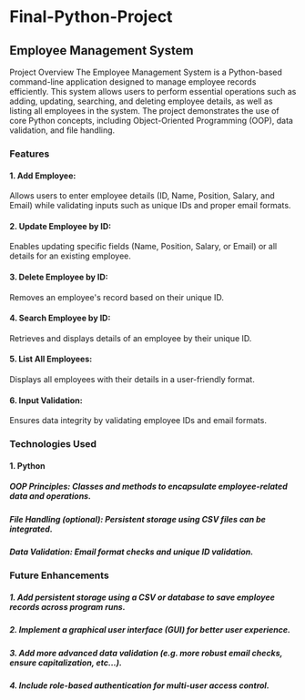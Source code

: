 # Final-Python-Project
## Employee Management System
Project Overview
The Employee Management System is a Python-based command-line application designed to manage employee records efficiently. This system allows users to perform essential operations such as adding, updating, searching, and deleting employee details, as well as listing all employees in the system. The project demonstrates the use of core Python concepts, including Object-Oriented Programming (OOP), data validation, and file handling.

### Features
#### 1. Add Employee:
  Allows users to enter employee details (ID, Name, Position, Salary, and Email) while validating inputs such as unique IDs and proper email formats.
#### 2. Update Employee by ID:
  Enables updating specific fields (Name, Position, Salary, or Email) or all details for an existing employee.
#### 3. Delete Employee by ID:
  Removes an employee's record based on their unique ID.
#### 4. Search Employee by ID:
  Retrieves and displays details of an employee by their unique ID.
#### 5. List All Employees:
  Displays all employees with their details in a user-friendly format.
#### 6. Input Validation:
  Ensures data integrity by validating employee IDs and email formats.
  
### Technologies Used
#### 1. Python
  ##### OOP Principles: Classes and methods to encapsulate employee-related data and operations.
  ##### File Handling (optional): Persistent storage using CSV files can be integrated.
  ##### Data Validation: Email format checks and unique ID validation.

### Future Enhancements
##### 1. Add persistent storage using a CSV or database to save employee records across program runs.
##### 2. Implement a graphical user interface (GUI) for better user experience.
##### 3. Add more advanced data validation (e.g. more robust email checks, ensure capitalization, etc...).
##### 4. Include role-based authentication for multi-user access control.
